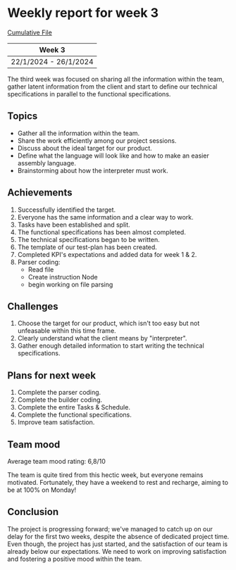 # Weekly report for week 3
[Cumulative File](cumulative.md)

| Week 3 |
| --- |
| 22/1/2024 - 26/1/2024 |

The third week was focused on sharing all the information within the team, gather latent information from the client and start to define our technical specifications in parallel to the functional specifications.

## Topics

- Gather all the information within the team.
- Share the work efficiently among our project sessions.
- Discuss about the ideal target for our product.
- Define what the language will look like and how to make an easier assembly language.
- Brainstorming about how the interpreter must work.

## Achievements

1. Successfully identified the target.
2. Everyone has the same information and a clear way to work.
3. Tasks have been established and split.
4. The functional specifications has been almost completed.
5. The technical specifications began to be written.
6. The template of our test-plan has been created.
7. Completed KPI's expectations and added data for week 1 & 2.
8. Parser coding:
    - Read file
    - Create instruction Node
    - begin working on file parsing

## Challenges

1. Choose the target for our product, which isn't too easy but not unfeasable within this time frame.
2. Clearly understand what the client means by "interpreter".
3. Gather enough detailed information to start writing the technical specifications.

## Plans for next week

1. Complete the parser coding.
2. Complete the builder coding.
3. Complete the entire Tasks & Schedule.
4. Complete the functional specifications.
5. Improve team satisfaction.

## Team mood

Average team mood rating: 6,8/10

The team is quite tired from this hectic week, but everyone remains motivated. Fortunately, they have a weekend to rest and recharge, aiming to be at 100% on Monday!

## Conclusion

The project is progressing forward; we've managed to catch up on our delay for the first two weeks, despite the absence of dedicated project time. Even though, the project has just started, and the satisfaction of our team is already below our expectations. We need to work on improving satisfaction and fostering a positive mood within the team.